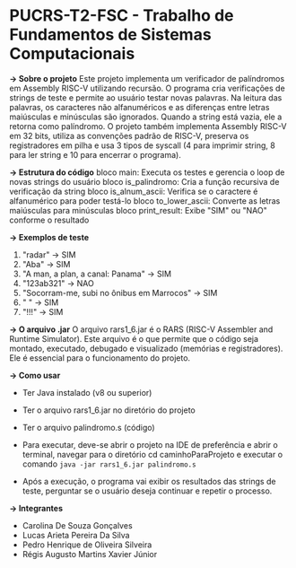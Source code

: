 # PUCRS-T2-FSC - Trabalho de Fundamentos de Sistemas Computacionais 

**→ Sobre o projeto**
Este projeto implementa um verificador de palíndromos em Assembly RISC-V utilizando recursão. O programa cria verificações de strings de teste e permite ao usuário testar novas palavras. Na leitura das palavras, os caracteres não alfanuméricos e as diferenças entre letras maiúsculas e minúsculas são ignorados. Quando a string está vazia, ele a retorna como palíndromo. O projeto também implementa Assembly RISC-V em 32 bits, utiliza as convenções padrão de RISC-V, preserva os registradores em pilha e usa 3 tipos de syscall (4 para imprimir string, 8 para ler string e 10 para encerrar o programa).

**→ Estrutura do código**
bloco main: Executa os testes e gerencia o loop de novas strings do usuário
bloco is_palindromo: Cria a função recursiva de verificação da string
bloco is_alnum_ascii: Verifica se o caractere é alfanumérico para poder testá-lo
bloco to_lower_ascii: Converte as letras maiúsculas para minúsculas
bloco print_result: Exibe "SIM" ou "NAO" conforme o resultado

**→ Exemplos de teste**
1. "radar" -> SIM
2. "Aba" -> SIM
3. "A man, a plan, a canal: Panama" → SIM
4. "123ab321" → NAO
5. "Socorram-me, subi no ônibus em Marrocos" → SIM
6. " " → SIM
7. "!!!" → SIM

**→ O arquivo .jar**
O arquivo rars1_6.jar é o RARS (RISC-V Assembler and Runtime Simulator). Este arquivo é o que permite que o código seja montado, executado, debugado e visualizado (memórias e registradores). Ele é essencial para o funcionamento do projeto.

**→ Como usar**
- Ter Java instalado (v8 ou superior)
- Ter o arquivo rars1_6.jar no diretório do projeto
- Ter o arquivo palindromo.s (código)
  
- Para executar, deve-se abrir o projeto na IDE de preferência e abrir o terminal, navegar para o diretório cd caminhoParaProjeto e executar o comando `java -jar rars1_6.jar palindromo.s`
- Após a execução, o programa vai exibir os resultados das strings de teste, perguntar se o usuário deseja continuar e repetir o processo.

**→ Integrantes**
- Carolina De Souza Gonçalves
- Lucas Arieta Pereira Da Silva
- Pedro Henrique de Oliveira Silveira
- Régis Augusto Martins Xavier Júnior
